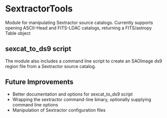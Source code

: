 SextractorTools
===============

Module for manipulating Sextractor source catalogs. Currently supports opening 
ASCII-Head and FITS-LDAC catalogs, returning a FITS/astropy Table object

sexcat_to_ds9 script
--------------------
The module also includes a command line script to create an SAOImage ds9 region 
file from a Sextractor source catalog.

Future Improvements
-------------------
- Better documentation and options for sexcat_to_ds9 script
- Wrapping the sextractor command-line binary, optionally supplying command 
  line options
- Manipulation of Sextractor configuration files
